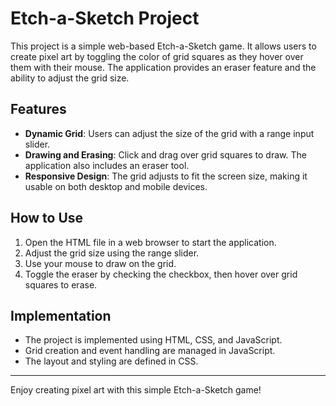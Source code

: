 # Etch-a-Sketch Project

This project is a simple web-based Etch-a-Sketch game. It allows users to create pixel art by toggling the color of grid squares as they hover over them with their mouse. The application provides an eraser feature and the ability to adjust the grid size.

## Features

- **Dynamic Grid**: Users can adjust the size of the grid with a range input slider.
- **Drawing and Erasing**: Click and drag over grid squares to draw. The application also includes an eraser tool.
- **Responsive Design**: The grid adjusts to fit the screen size, making it usable on both desktop and mobile devices.

## How to Use

1. Open the HTML file in a web browser to start the application.
2. Adjust the grid size using the range slider.
3. Use your mouse to draw on the grid. 
4. Toggle the eraser by checking the checkbox, then hover over grid squares to erase.

## Implementation

- The project is implemented using HTML, CSS, and JavaScript.
- Grid creation and event handling are managed in JavaScript.
- The layout and styling are defined in CSS.

---

Enjoy creating pixel art with this simple Etch-a-Sketch game!
